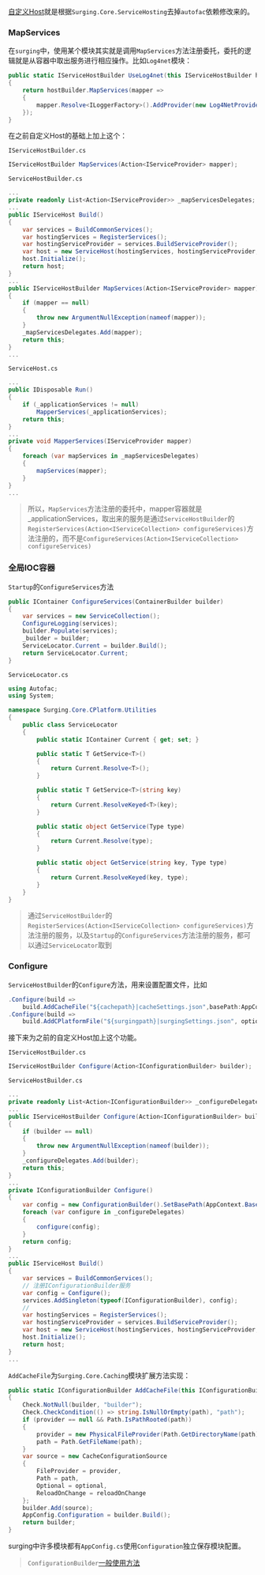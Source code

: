 [自定义Host](/自定义Host)就是根据`Surging.Core.ServiceHosting`去掉`autofac`依赖修改来的。

### MapServices

在`surging`中，使用某个模块其实就是调用`MapServices`方法注册委托，委托的逻辑就是从容器中取出服务进行相应操作。比如`Log4net`模块：
```csharp
public static IServiceHostBuilder UseLog4net(this IServiceHostBuilder hostBuilder,string log4NetConfigFile)
{
    return hostBuilder.MapServices(mapper =>
    {
        mapper.Resolve<ILoggerFactory>().AddProvider(new Log4NetProvider(log4NetConfigFile));
    });
}
```

在之前自定义Host的基础上加上这个：

`IServiceHostBuilder.cs`
```csharp
IServiceHostBuilder MapServices(Action<IServiceProvider> mapper);
```

`ServiceHostBuilder.cs`
```csharp
...
private readonly List<Action<IServiceProvider>> _mapServicesDelegates;
...
public IServiceHost Build()
{
    var services = BuildCommonServices();
    var hostingServices = RegisterServices();
    var hostingServiceProvider = services.BuildServiceProvider();
    var host = new ServiceHost(hostingServices, hostingServiceProvider, _mapServicesDelegates);
    host.Initialize();
    return host;
}
...
public IServiceHostBuilder MapServices(Action<IServiceProvider> mapper)
{
    if (mapper == null)
    {
        throw new ArgumentNullException(nameof(mapper));
    }
    _mapServicesDelegates.Add(mapper);
    return this;
}
...
```
`ServiceHost.cs`
```csharp
...
public IDisposable Run()
{
    if (_applicationServices != null)
        MapperServices(_applicationServices);
    return this;
}
...
private void MapperServices(IServiceProvider mapper)
{
    foreach (var mapServices in _mapServicesDelegates)
    {
        mapServices(mapper);
    }
}
...
```
>所以，`MapServices`方法注册的委托中，mapper容器就是_applicationServices，取出来的服务是通过`ServiceHostBuilder`的`RegisterServices(Action<IServiceCollection> configureServices)`方法注册的，而不是`ConfigureServices(Action<IServiceCollection> configureServices)`

### 全局IOC容器

`Startup`的`ConfigureServices`方法
```csharp
public IContainer ConfigureServices(ContainerBuilder builder)
{
    var services = new ServiceCollection();
    ConfigureLogging(services);
    builder.Populate(services);
    _builder = builder;
    ServiceLocator.Current = builder.Build();
    return ServiceLocator.Current;
}
```

`ServiceLocator.cs`
```csharp
using Autofac;
using System;

namespace Surging.Core.CPlatform.Utilities
{
    public class ServiceLocator
    {
        public static IContainer Current { get; set; }

        public static T GetService<T>()
        {
            return Current.Resolve<T>();
        }

        public static T GetService<T>(string key)
        {
            return Current.ResolveKeyed<T>(key);
        }

        public static object GetService(Type type)
        {
            return Current.Resolve(type);
        }

        public static object GetService(string key, Type type)
        {
            return Current.ResolveKeyed(key, type);
        }
    }
}
```

>通过`ServiceHostBuilder`的`RegisterServices(Action<IServiceCollection> configureServices)`方法注册的服务，以及`Startup`的`ConfigureServices`方法注册的服务，都可以通过`ServiceLocator`取到

### Configure

`ServiceHostBuilder`的`Configure`方法，用来设置配置文件，比如
```csharp
.Configure(build =>
    build.AddCacheFile("${cachepath}|cacheSettings.json",basePath:AppContext.BaseDirectory, optional: false, reloadOnChange: true))
.Configure(build =>
    build.AddCPlatformFile("${surgingpath}|surgingSettings.json", optional: false, reloadOnChange: true))
```

接下来为之前的自定义Host加上这个功能。

`IServiceHostBuilder.cs`
```csharp
IServiceHostBuilder Configure(Action<IConfigurationBuilder> builder);
```

`ServiceHostBuilder.cs`
```csharp
...
private readonly List<Action<IConfigurationBuilder>> _configureDelegates;
...
public IServiceHostBuilder Configure(Action<IConfigurationBuilder> builder)
{
    if (builder == null)
    {
        throw new ArgumentNullException(nameof(builder));
    }
    _configureDelegates.Add(builder);
    return this; 
}
...
private IConfigurationBuilder Configure()
{
    var config = new ConfigurationBuilder().SetBasePath(AppContext.BaseDirectory);
    foreach (var configure in _configureDelegates)
    {
        configure(config);
    }
    return config;
}
...
public IServiceHost Build()
{
    var services = BuildCommonServices();
    // 注册IConfigurationBuilder服务
    var config = Configure();
    services.AddSingleton(typeof(IConfigurationBuilder), config);
    //
    var hostingServices = RegisterServices();
    var hostingServiceProvider = services.BuildServiceProvider();
    var host = new ServiceHost(hostingServices, hostingServiceProvider, _mapServicesDelegates);
    host.Initialize();
    return host;
}
...
```

`AddCacheFile`为`Surging.Core.Caching`模块扩展方法实现：
```csharp
public static IConfigurationBuilder AddCacheFile(this IConfigurationBuilder builder, IFileProvider provider, string path, bool optional, bool reloadOnChange)
{
    Check.NotNull(builder, "builder");
    Check.CheckCondition(() => string.IsNullOrEmpty(path), "path");
    if (provider == null && Path.IsPathRooted(path))
    {
        provider = new PhysicalFileProvider(Path.GetDirectoryName(path));
        path = Path.GetFileName(path);
    }
    var source = new CacheConfigurationSource
    {
        FileProvider = provider,
        Path = path,
        Optional = optional,
        ReloadOnChange = reloadOnChange
    };
    builder.Add(source);
    AppConfig.Configuration = builder.Build();
    return builder;
}
```

surging中许多模块都有`AppConfig.cs`使用`Configuration`独立保存模块配置。

> `ConfigurationBuilder`[一般使用方法](https://github.com/wjkang/NetCoreJwtDemo/blob/master/NetCoreJwtDemo/AppConfigurations.cs)